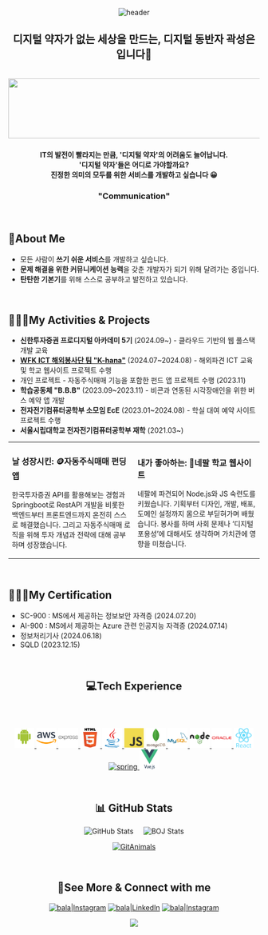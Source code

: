 <p align="center">
  <img src="https://capsule-render.vercel.app/api?type=venom&height=300&color=gradient&text=DIGITAL%20ALLY&animation=blink&textBg=false&fontSize=70&reversal=false&fontColor=Black" alt="header" />
</p>


<h2 align='center'>디지털 약자가 없는 세상을 만드는, 디지털 동반자 곽성은입니다👋</h2>
<br/>


<a href="https://github.com/devxb/gitanimals">
  <img
    src="https://render.gitanimals.org/lines/balamogoulish?pet-id=659310186405964514"
    width="1000"
    height="120"
  />
</a>
  
  

<h4 align="center">
  IT의 발전이 빨라지는 만큼, '디지털 약자'의 어려움도 늘어납니다.
  <br/>'디지털 약자'들은 어디로 가야할까요?
  <br/>진정한 의미의 모두를 위한 서비스를 개발하고 싶습니다 😀
  <h3 align='center'>"Communication"</h3>
</h4>
</br>


<h2>💫About Me</h2>
<ul>
  <li>모든 사람이 <b>쓰기 쉬운 서비스</b>를 개발하고 싶습니다.</li>
  <li><b>문제 해결을 위한 커뮤니케이션 능력</b>을 갖춘 개발자가 되기 위해 달려가는 중입니다.</li>
  <li><b>탄탄한 기본기</b>를 위해 스스로 공부하고 발전하고 있습니다.</li>
</ul>
<br/>


<h2>🏃🏻‍♀️My Activities & Projects</h2>
<ul>
  <li><b>신한투자증권 프로디지털 아카데미 5기</b> (2024.09~) - 클라우드 기반의 웹 풀스택 개발 교육</li>
  <li><b><a href='http://www.cla-school.com'>WFK ICT 해외봉사단 팀 "K-hana"</a></b> (2024.07~2024.08) - 해외파견 ICT 교육 및 학교 웹사이트 프로젝트 수행</li>
  <li>개인 프로젝트 - 자동주식매매 기능을 포함한 펀드 앱 프로젝트 수행</b> (2023.11) </li>
  <li><b>학습공동체 "B.B.B"</b> (2023.09~2023.11) - 비콘과 연동된 시각장애인을 위한 버스 예약 앱 개발</li>
  <li><b>전자전기컴퓨터공학부 소모임 EcE</b> (2023.01~2024.08) - 학실 대여 예약 사이트 프로젝트 수행</li>
  <li><b>서울시립대학교 전자전기컴퓨터공학부 재학</b> (2021.03~)</li>

</ul>

<table>
  <tr>
    <td width="50%">
      <h3>날 성장시킨: 🪙자동주식매매 펀딩 앱</h3>
      <p>
        한국투자증권 API를 활용해보는 경험과 Springboot로 RestAPI 개발을 비롯한 백엔드부터 프론트엔드까지 온전히 스스로 해결했습니다. 그리고 자동주식매매 로직을 위해 투자 개념과 전략에 대해 공부하며 성장했습니다.
      </p>
    </td>
    <td width="50%">
      <h3>내가 좋아하는: 🏫네팔 학교 웹사이트</h3>
      <p>
        네팔에 파견되어 Node.js와 JS 숙련도를 키웠습니다. 기획부터 디자인, 개발, 배포, 도메인 설정까지 몸으로 부딛혀가며 배웠습니다. 봉사를 하며 사회 문제나 ‘디지털 포용성’에 대해서도 생각하며 가치관에 영향을 미쳤습니다.
      </p>
    </td>
  </tr>
</table>
<br/>


<h2>👩🏻‍🏫My Certification</h2>  
<ul>
  <li>SC-900 : MS에서 제공하는 정보보안 자격증 (2024.07.20)</li>
  <li>AI-900 : MS에서 제공하는 Azure 관련 인공지능 자격증 (2024.07.14)</li>
  <li>정보처리기사 (2024.06.18)</li>
  <li>SQLD (2023.12.15)</li>
  
</ul>
<br/>

<h2 align='center'>💻Tech Experience</h2>
<p align="center" style="display: inline-block;">
  <p align="center"> <a href="https://developer.android.com" target="_blank" rel="noreferrer"> <img src="https://raw.githubusercontent.com/devicons/devicon/master/icons/android/android-original-wordmark.svg" alt="android" width="40" height="40"/> </a> <a href="https://aws.amazon.com" target="_blank" rel="noreferrer"> <img src="https://raw.githubusercontent.com/devicons/devicon/master/icons/amazonwebservices/amazonwebservices-original-wordmark.svg" alt="aws" width="40" height="40"/> </a> <a href="https://expressjs.com" target="_blank" rel="noreferrer"> <img src="https://raw.githubusercontent.com/devicons/devicon/master/icons/express/express-original-wordmark.svg" alt="express" width="40" height="40"/> </a> <a href="https://www.w3.org/html/" target="_blank" rel="noreferrer"> <img src="https://raw.githubusercontent.com/devicons/devicon/master/icons/html5/html5-original-wordmark.svg" alt="html5" width="40" height="40"/> </a> <a href="https://www.java.com" target="_blank" rel="noreferrer"> <img src="https://raw.githubusercontent.com/devicons/devicon/master/icons/java/java-original.svg" alt="java" width="40" height="40"/> </a> <a href="https://developer.mozilla.org/en-US/docs/Web/JavaScript" target="_blank" rel="noreferrer"> <img src="https://raw.githubusercontent.com/devicons/devicon/master/icons/javascript/javascript-original.svg" alt="javascript" width="40" height="40"/> </a> <a href="https://www.mongodb.com/" target="_blank" rel="noreferrer"> <img src="https://raw.githubusercontent.com/devicons/devicon/master/icons/mongodb/mongodb-original-wordmark.svg" alt="mongodb" width="40" height="40"/> </a> <a href="https://www.mysql.com/" target="_blank" rel="noreferrer"> <img src="https://raw.githubusercontent.com/devicons/devicon/master/icons/mysql/mysql-original-wordmark.svg" alt="mysql" width="40" height="40"/> </a> <a href="https://nodejs.org" target="_blank" rel="noreferrer"> <img src="https://raw.githubusercontent.com/devicons/devicon/master/icons/nodejs/nodejs-original-wordmark.svg" alt="nodejs" width="40" height="40"/> </a> <a href="https://www.oracle.com/" target="_blank" rel="noreferrer"> <img src="https://raw.githubusercontent.com/devicons/devicon/master/icons/oracle/oracle-original.svg" alt="oracle" width="40" height="40"/> </a> <a href="https://reactjs.org/" target="_blank" rel="noreferrer"> <img src="https://raw.githubusercontent.com/devicons/devicon/master/icons/react/react-original-wordmark.svg" alt="react" width="40" height="40"/> </a> <a href="https://spring.io/" target="_blank" rel="noreferrer"> <img src="https://www.vectorlogo.zone/logos/springio/springio-icon.svg" alt="spring" width="40" height="40"/> </a> <a href="https://vuejs.org/" target="_blank" rel="noreferrer"> <img src="https://raw.githubusercontent.com/devicons/devicon/master/icons/vuejs/vuejs-original-wordmark.svg" alt="vuejs" width="40" height="40"/> </a> </p>
</p>

<!-- <p align='center' ><img src='./imgs/풀스택.png' width='600'></p> -->
  
</div>
<br>
<h2 align='center'>📊 GitHub Stats</h2>
<p align='center'>
  <div style="display: flex; justify-content: center; align-items: center; gap: 20px; flex-wrap: wrap;">
    <img src='https://github-readme-stats.vercel.app/api?username=balamogoulish&theme=vue&hide_border=true&include_all_commits=false&count_private=false' alt="GitHub Stats">
    <img src='http://mazassumnida.wtf/api/v2/generate_badge?boj=codeline02' alt="BOJ Stats">
  </div>
</p>
<p align='center'>
  <a href="https://github.com/devxb/gitanimals">
    <img src="https://render.gitanimals.org/farms/balamogoulish" alt="GitAnimals">
  </a>
</p>




<br>
<h2 align='center'>🔗See More & Connect with me</h2>
<p align='center'>
  <a href='https://balamogoulish.notion.site/c3de7d28ff9546e4889960e5c5f73ce0?pvs=25'><img align="center" alt="bala|Instagram" width="48px" src="https://img.icons8.com/color/48/000000/notion.png" /></a>
  <a href='https://www.linkedin.com/in/seongeun-gwak-875599310'><img align="center" alt="bala|LinkedIn" width="48px" src="https://img.icons8.com/color/48/000000/linkedin.png" /></a>
  <a href='https://instagram.com/gwak_gwak25'><img align="center" alt="bala|Instagram" width="48px" src="https://img.icons8.com/color/48/000000/instagram-new--v2.png" /></a>
</p>

<div align='center'>
 
 [![](https://visitcount.itsvg.in/api?id=balamogoulish&icon=0&color=0)](https://visitcount.itsvg.in)

</div>
